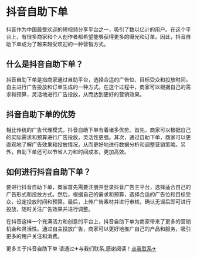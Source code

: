 # 抖音自助下单

抖音作为中国最受欢迎的短视频分享平台之一，吸引了数以亿计的用户。在这个平台上，有很多商家和个人创作者都希望能够获得更多的曝光和订单。因此，抖音自助下单成为了越来越受欢迎的一种营销方式。

## 什么是抖音自助下单？

抖音自助下单是指商家通过自助平台，选择合适的广告位、目标受众和投放时间，自主进行广告投放和订单生成的一种方式。在这个过程中，商家可以根据自己的需求和预算，灵活地进行广告投放，从而达到更好的营销效果。

## 抖音自助下单的优势

相比传统的广告代理模式，抖音自助下单有着诸多优势。首先，商家可以根据自己的实际需求和预算进行广告投放，灵活性更强。其次，通过自助下单，商家可以更直观地了解广告效果和投放情况，从而更好地进行数据分析和调整营销策略。另外，自助下单还可以节省人力和时间成本，更加高效。

## 如何进行抖音自助下单？

要进行抖音自助下单，商家首先需要注册并登录抖音广告主平台，选择适合自己的广告形式和投放方式。然后，根据自己的需求和预算，选择合适的广告位和目标受众，设定投放时间和预算。最后，上传广告素材并进行审核，确认无误后即可进行投放，随时关注广告效果并进行调整。

在抖音这样一个充满活力和创意的平台上，抖音自助下单为商家带来了更多的营销机会和灵活性。通过自主投放广告，商家可以更好地推广自己的产品和服务，吸引更多的用户关注和消费。

更多关于抖音自助下单 请通过✈与我们联系,感谢阅读！[点我联系✈](https://www.k02.cc)
